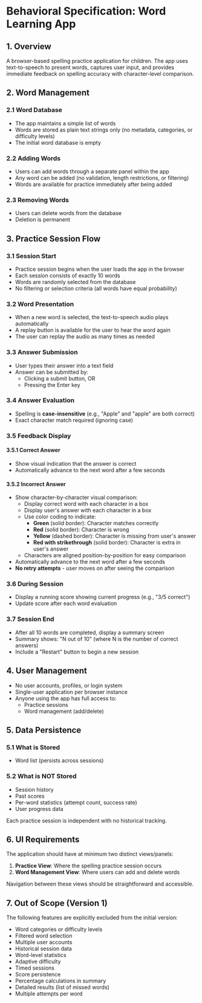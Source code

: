 # Behavioral Specification: Word Learning App

## 1. Overview

A browser-based spelling practice application for children. The app uses text-to-speech to present words, captures user input, and provides immediate feedback on spelling accuracy with character-level comparison.

## 2. Word Management

### 2.1 Word Database
- The app maintains a simple list of words
- Words are stored as plain text strings only (no metadata, categories, or difficulty levels)
- The initial word database is empty

### 2.2 Adding Words
- Users can add words through a separate panel within the app
- Any word can be added (no validation, length restrictions, or filtering)
- Words are available for practice immediately after being added

### 2.3 Removing Words
- Users can delete words from the database
- Deletion is permanent

## 3. Practice Session Flow

### 3.1 Session Start
- Practice session begins when the user loads the app in the browser
- Each session consists of exactly 10 words
- Words are randomly selected from the database
- No filtering or selection criteria (all words have equal probability)

### 3.2 Word Presentation
- When a new word is selected, the text-to-speech audio plays automatically
- A replay button is available for the user to hear the word again
- The user can replay the audio as many times as needed

### 3.3 Answer Submission
- User types their answer into a text field
- Answer can be submitted by:
  - Clicking a submit button, OR
  - Pressing the Enter key

### 3.4 Answer Evaluation
- Spelling is **case-insensitive** (e.g., "Apple" and "apple" are both correct)
- Exact character match required (ignoring case)

### 3.5 Feedback Display

#### 3.5.1 Correct Answer
- Show visual indication that the answer is correct
- Automatically advance to the next word after a few seconds

#### 3.5.2 Incorrect Answer
- Show character-by-character visual comparison:
  - Display correct word with each character in a box
  - Display user's answer with each character in a box
  - Use color coding to indicate:
    - **Green** (solid border): Character matches correctly
    - **Red** (solid border): Character is wrong
    - **Yellow** (dashed border): Character is missing from user's answer
    - **Red with strikethrough** (solid border): Character is extra in user's answer
  - Characters are aligned position-by-position for easy comparison
- Automatically advance to the next word after a few seconds
- **No retry attempts** - user moves on after seeing the comparison

### 3.6 During Session
- Display a running score showing current progress (e.g., "3/5 correct")
- Update score after each word evaluation

### 3.7 Session End
- After all 10 words are completed, display a summary screen
- Summary shows: "N out of 10" (where N is the number of correct answers)
- Include a "Restart" button to begin a new session

## 4. User Management

- No user accounts, profiles, or login system
- Single-user application per browser instance
- Anyone using the app has full access to:
  - Practice sessions
  - Word management (add/delete)

## 5. Data Persistence

### 5.1 What is Stored
- Word list (persists across sessions)

### 5.2 What is NOT Stored
- Session history
- Past scores
- Per-word statistics (attempt count, success rate)
- User progress data

Each practice session is independent with no historical tracking.

## 6. UI Requirements

The application should have at minimum two distinct views/panels:

1. **Practice View**: Where the spelling practice session occurs
2. **Word Management View**: Where users can add and delete words

Navigation between these views should be straightforward and accessible.

## 7. Out of Scope (Version 1)

The following features are explicitly excluded from the initial version:

- Word categories or difficulty levels
- Filtered word selection
- Multiple user accounts
- Historical session data
- Word-level statistics
- Adaptive difficulty
- Timed sessions
- Score persistence
- Percentage calculations in summary
- Detailed results (list of missed words)
- Multiple attempts per word
